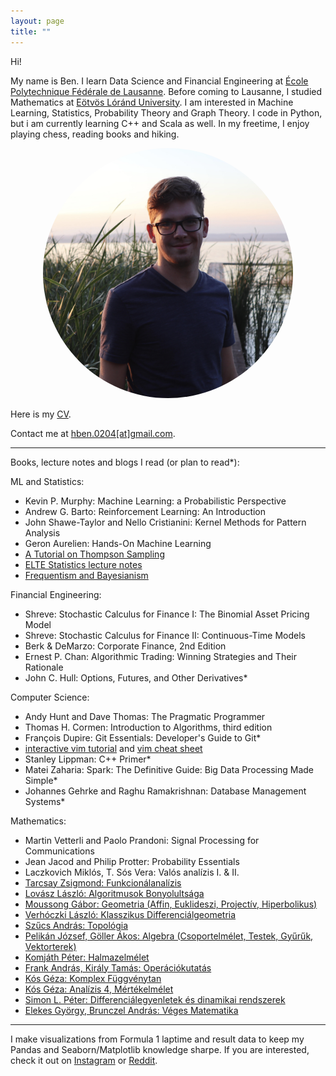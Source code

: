 ```yaml
---
layout: page
title: ""
---
```



Hi!

My name is Ben. I learn Data Science and Financial Engineering at [École Polytechnique Fédérale de Lausanne](https://www.epfl.ch/en/). Before coming to Lausanne, I studied Mathematics at [Eötvös Lóránd University](https://www.elte.hu/en/). I am interested in Machine Learning, Statistics, Probability Theory and Graph Theory. I code in Python, but i am currently learning C++ and Scala as well. In my freetime, I enjoy playing chess, reading books and hiking.

<center>
<style>.roundimg {border-radius: 50%;}</style>
<img src="profile_pic.jpg" alt="Avatar" width=400 class="roundimg">
</center>

Here is my <a href="./CV_2021_12.pdf" target="blank">CV</a>.

Contact me at <a href="mailto:hben.0204@gmail.com" target="_top">hben.0204[at]gmail.com</a>.

---

Books, lecture notes and blogs I read (or plan to read*):

ML and Statistics:
- Kevin P. Murphy: Machine Learning: a Probabilistic Perspective
- Andrew G. Barto: Reinforcement Learning: An Introduction
- John Shawe-Taylor and Nello Cristianini: Kernel Methods for Pattern Analysis
- Geron Aurelien: Hands-On Machine Learning
- [A Tutorial on Thompson Sampling](https://web.stanford.edu/~bvr/pubs/TS_Tutorial.pdf)
- [ELTE Statistics lecture notes](http://csvillo.web.elte.hu/mtval2/stat.pdf)
- [Frequentism and Bayesianism](http://jakevdp.github.io/blog/2014/03/11/frequentism-and-bayesianism-a-practical-intro/)

Financial Engineering:
- Shreve: Stochastic Calculus for Finance I: The Binomial Asset Pricing Model
- Shreve: Stochastic Calculus for Finance II: Continuous-Time Models
- Berk & DeMarzo: Corporate Finance, 2nd Edition 
- Ernest P. Chan: Algorithmic Trading: Winning Strategies and Their Rationale
- John C. Hull: Options, Futures, and Other Derivatives*

Computer Science:
- Andy Hunt and Dave Thomas: The Pragmatic Programmer
- Thomas H. Cormen: Introduction to Algorithms, third edition
- François Dupire: Git Essentials: Developer's Guide to Git*
- [interactive vim tutorial](https://www.openvim.com/sandbox.html) and [vim cheat sheet](https://vim.rtorr.com/)
- Stanley Lippman: C++ Primer*
- Matei Zaharia: Spark: The Definitive Guide: Big Data Processing Made Simple*
- Johannes Gehrke and Raghu Ramakrishnan: Database Management Systems*

Mathematics:
- Martin Vetterli and Paolo Prandoni: Signal Processing for Communications
- Jean Jacod and Philip Protter: Probability Essentials
- Laczkovich Miklós, T. Sós Vera: Valós analízis I. & II.
- [Tarcsay Zsigmond: Funkcionálanalízis](http://web.cs.elte.hu/~tarcsay/funkcionalanalizis.pdf)
- [Lovász László: Algoritmusok Bonyolultsága](https://www.uni-miskolc.hu/~matha/Gacs_Lovasz.pdf)
- [Moussong Gábor: Geometria (Affin, Euklideszi, Projectív, Hiperbolikus)](http://etananyag.ttk.elte.hu/FiLeS/downloads/_19_Moussong_Geometria.pdf)
- [Verhóczki László: Klasszikus Differenciálgeometria](https://web.cs.elte.hu/geometry/vl/KlasszDiffGeo.pdf)
- [Szűcs András: Topológia](http://bolyai.cs.elte.hu/~szucs/Top1-2.pdf)
- [Pelikán József, Göller Ákos: Algebra (Csoportelmélet, Testek, Gyűrűk, Vektorterek)](https://pelikan.web.elte.hu/algebra.html)
- [Komjáth Péter: Halmazelmélet](https://web.cs.elte.hu/~kope/oktatas/21tav/ma1.pdf)
- [Frank András, Király Tamás: Operációkutatás](http://etananyag.ttk.elte.hu/FiLeS/downloads/_Frank_Kiraly_Operaciokut.pdf)
- [Kós Géza: Komplex Függvénytan](https://kosgeza.web.elte.hu/oktatas/KftJegyzet/KftJegyzet_20220221.pdf)
- [Kós Géza: Analízis 4, Mértékelmélet](https://kosgeza.web.elte.hu/oktatas/2019tavasz-an4/Analizis4_Jegyzetek_v18.pdf)
- [Simon L. Péter: Differenciálegyenletek és dinamikai rendszerek](https://simonp.web.elte.hu/files/dinrendjegyzet.pdf)
- [Elekes György, Brunczel András: Véges Matematika](http://web.cs.elte.hu/~hgy/auxiliary/vegesmat.pdf)

---

I make visualizations from Formula 1 laptime and result data to keep my Pandas and Seaborn/Matplotlib knowledge sharpe. If you are interested, check it out on [Instagram](https://www.instagram.com/f1.plotted/) or [Reddit](https://www.reddit.com/user/hben0204). 
